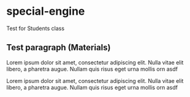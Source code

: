 # special-engine
Test for Students class

## Test paragraph (Materials)

Lorem ipsum dolor sit amet, consectetur adipiscing elit. Nulla vitae elit libero, a pharetra augue. Nullam quis risus eget urna mollis orn asdf

Lorem ipsum dolor sit amet, consectetur adipiscing elit. Nulla vitae elit libero, a pharetra augue. Nullam quis risus eget urna mollis orn asdf